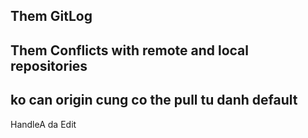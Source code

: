 ## Them GitLog

## Them Conflicts with remote and local repositories
## ko can origin cung co the pull tu danh default


HandleA da Edit